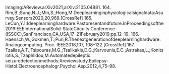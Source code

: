 Imaging:AReview.arXiv2021,arXiv:2105.04881.
164. Rim,B.;Sung,N.J.;Min,S.;Hong,M.Deeplearninginphysiologicalsignaldata:Asurvey.Sensors2020,20,969.[CrossRef]
165. LeCun,Y.1.1deeplearninghardware:Pastpresentandfuture.InProceedingsofthe2019IEEEInternationalSolid-StateCircuits
Conference-(ISSCC),SanFrancisco,CA,USA,17–21February2019;pp.12–19.
166. Haensch,W.;Gokmen,T.;Puri,R.Thenextgenerationofdeeplearninghardware: Analogcomputing. Proc. IEEE2018,107,
108–122.[CrossRef]
167. Tzallas,A.T.;Tsipouras,M.G.;Tsalikakis,D.G.;Karvounis,E.C.;Astrakas,L.;Konitsiotis,S.;Tzaphlidou,M.Automatedepileptic
seizuredetectionmethods:Areviewstudy.Epilepsy-Histol.Electroencephalogr.Psychol.Asp.2012,4,75–98.